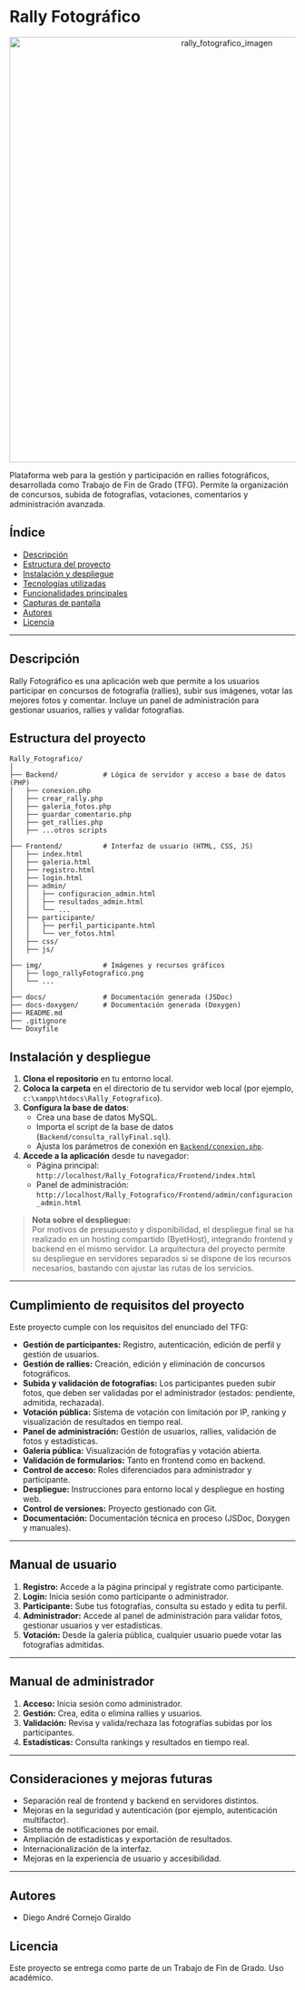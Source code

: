 # Rally Fotográfico

<div align="center">
  <img width="750" height="750" alt="rally_fotografico_imagen" src="https://github.com/user-attachments/assets/4633d807-d423-4525-8c09-8e7023989ba4" />
</div>

Plataforma web para la gestión y participación en rallies fotográficos, desarrollada como Trabajo de Fin de Grado (TFG). Permite la organización de concursos, subida de fotografías, votaciones, comentarios y administración avanzada.

## Índice

- [Descripción](#descripción)
- [Estructura del proyecto](#estructura-del-proyecto)
- [Instalación y despliegue](#instalación-y-despliegue)
- [Tecnologías utilizadas](#tecnologías-utilizadas)
- [Funcionalidades principales](#funcionalidades-principales)
- [Capturas de pantalla](#capturas-de-pantalla)
- [Autores](#autores)
- [Licencia](#licencia)

---

## Descripción

Rally Fotográfico es una aplicación web que permite a los usuarios participar en concursos de fotografía (rallies), subir sus imágenes, votar las mejores fotos y comentar. Incluye un panel de administración para gestionar usuarios, rallies y validar fotografías.

## Estructura del proyecto

```
Rally_Fotografico/
│
├── Backend/           # Lógica de servidor y acceso a base de datos (PHP)
│   ├── conexion.php
│   ├── crear_rally.php
│   ├── galeria_fotos.php
│   ├── guardar_comentario.php
│   ├── get_rallies.php
│   ├── ...otros scripts
│
├── Frontend/          # Interfaz de usuario (HTML, CSS, JS)
│   ├── index.html
│   ├── galeria.html
│   ├── registro.html
│   ├── login.html
│   ├── admin/
│   │   ├── configuracion_admin.html
│   │   ├── resultados_admin.html
│   │   └── ...
│   ├── participante/
│   │   ├── perfil_participante.html
│   │   └── ver_fotos.html
│   ├── css/
│   ├── js/
│
├── img/               # Imágenes y recursos gráficos
│   ├── logo_rallyFotografico.png
│   └── ...
│
├── docs/              # Documentación generada (JSDoc)
├── docs-doxygen/      # Documentación generada (Doxygen)
├── README.md
├── .gitignore
└── Doxyfile
```

## Instalación y despliegue

1. **Clona el repositorio** en tu entorno local.
2. **Coloca la carpeta** en el directorio de tu servidor web local (por ejemplo, `c:\xampp\htdocs\Rally_Fotografico`).
3. **Configura la base de datos**:
   - Crea una base de datos MySQL.
   - Importa el script de la base de datos (`Backend/consulta_rallyFinal.sql`).
   - Ajusta los parámetros de conexión en [`Backend/conexion.php`](Backend/conexion.php).
4. **Accede a la aplicación** desde tu navegador:
   - Página principal: `http://localhost/Rally_Fotografico/Frontend/index.html`
   - Panel de administración: `http://localhost/Rally_Fotografico/Frontend/admin/configuracion_admin.html`

> **Nota sobre el despliegue:**  
> Por motivos de presupuesto y disponibilidad, el despliegue final se ha realizado en un hosting compartido (ByetHost), integrando frontend y backend en el mismo servidor. La arquitectura del proyecto permite su despliegue en servidores separados si se dispone de los recursos necesarios, bastando con ajustar las rutas de los servicios.

---

## Cumplimiento de requisitos del proyecto

Este proyecto cumple con los requisitos del enunciado del TFG:

- **Gestión de participantes:** Registro, autenticación, edición de perfil y gestión de usuarios.
- **Gestión de rallies:** Creación, edición y eliminación de concursos fotográficos.
- **Subida y validación de fotografías:** Los participantes pueden subir fotos, que deben ser validadas por el administrador (estados: pendiente, admitida, rechazada).
- **Votación pública:** Sistema de votación con limitación por IP, ranking y visualización de resultados en tiempo real.
- **Panel de administración:** Gestión de usuarios, rallies, validación de fotos y estadísticas.
- **Galería pública:** Visualización de fotografías y votación abierta.
- **Validación de formularios:** Tanto en frontend como en backend.
- **Control de acceso:** Roles diferenciados para administrador y participante.
- **Despliegue:** Instrucciones para entorno local y despliegue en hosting web.
- **Control de versiones:** Proyecto gestionado con Git.
- **Documentación:** Documentación técnica en proceso (JSDoc, Doxygen y manuales).

---

## Manual de usuario

1. **Registro:** Accede a la página principal y regístrate como participante.
2. **Login:** Inicia sesión como participante o administrador.
3. **Participante:** Sube tus fotografías, consulta su estado y edita tu perfil.
4. **Administrador:** Accede al panel de administración para validar fotos, gestionar usuarios y ver estadísticas.
5. **Votación:** Desde la galería pública, cualquier usuario puede votar las fotografías admitidas.

---

## Manual de administrador

1. **Acceso:** Inicia sesión como administrador.
2. **Gestión:** Crea, edita o elimina rallies y usuarios.
3. **Validación:** Revisa y valida/rechaza las fotografías subidas por los participantes.
4. **Estadísticas:** Consulta rankings y resultados en tiempo real.

---

## Consideraciones y mejoras futuras

- Separación real de frontend y backend en servidores distintos.
- Mejoras en la seguridad y autenticación (por ejemplo, autenticación multifactor).
- Sistema de notificaciones por email.
- Ampliación de estadísticas y exportación de resultados.
- Internacionalización de la interfaz.
- Mejoras en la experiencia de usuario y accesibilidad.

---

## Autores

- Diego André Cornejo Giraldo

## Licencia

Este proyecto se entrega como parte de un Trabajo de Fin de Grado. Uso académico.
